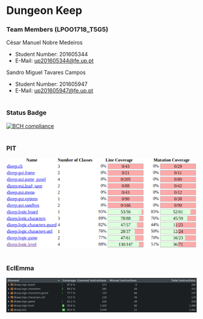 # Dungeon Keep
### Team Members (LPOO1718_T5G5)
César Manuel Nobre Medeiros<br>
* Student Number: 201605344
* E-Mail: up201605344@fe.up.pt

Sandro Miguel Tavares Campos
* Student Number: 201605947
* E-Mail: up201605947@fe.up.pt
<br><br>
### Status Badge
[![BCH compliance](https://bettercodehub.com/edge/badge/Cesar-Medeiros/LPOO1718_T5G5?branch=master&token=7352e3707bd9bc6a0955e6819a2d015ed478f04b)](https://bettercodehub.com/)
<br><br>
### PIT
![](Screenshots/PIT.png)
<br><br>
### EclEmma
![](Screenshots/Eclemma.png)

<br><br>
